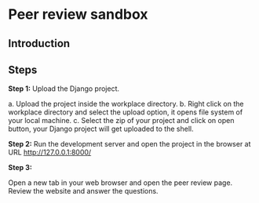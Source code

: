 # Peer review sandbox

## Introduction


## Steps

**Step 1:** Upload the Django project.

a. Upload the project inside the workplace directory.
b. Right click on the workplace directory and select the upload option, it opens file system of your local machine.
c. Select the zip of your project and click on open button, your Django project will get uploaded to the shell.


**Step 2:**
Run the development server and open the project in the browser at URL http://127.0.0.1:8000/

**Step 3:**

Open a new tab in your web browser and open the peer review page. Review the website and answer the questions.

